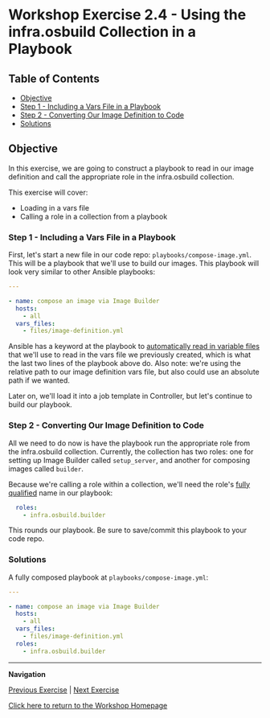 # Workshop Exercise 2.4 - Using the infra.osbuild Collection in a Playbook

## Table of Contents

* [Objective](#objective)
* [Step 1 - Including a Vars File in a Playbook](#step-1---including-a-vars-file-in-a-playbook)
* [Step 2 - Converting Our Image Definition to Code](#step-2---converting-our-image-definition-to-code)
* [Solutions](#solutions)

## Objective

In this exercise, we are going to construct a playbook to read in our image definition and call the appropriate role in the infra.osbuild collection.

This exercise will cover:

* Loading in a vars file
* Calling a role in a collection from a playbook

### Step 1 - Including a Vars File in a Playbook
First, let's start a new file in our code repo: `playbooks/compose-image.yml`. This will be a playbook that we'll use to build our images. This playbook will look very similar to other Ansible playbooks:
```yaml
---

- name: compose an image via Image Builder
  hosts:
    - all
  vars_files:
    - files/image-definition.yml
```

Ansible has a keyword at the playbook to [automatically read in variable files](https://docs.ansible.com/ansible/latest/playbook_guide/playbooks_variables.html#defining-variables-in-included-files-and-roles) that we'll use to read in the vars file we previously created, which is what the last two lines of the playbook above do. Also note: we're using the relative path to our image definition vars file, but also could use an absolute path if we wanted.

Later on, we'll load it into a job template in Controller, but let's continue to build our playbook.

### Step 2 - Converting Our Image Definition to Code
All we need to do now is have the playbook run the appropriate role from the infra.osbuild collection. Currently, the collection has two roles: one for setting up Image Builder called `setup_server`, and another for composing images called `builder`.

Because we're calling a role within a collection, we'll need the role's [fully qualified](https://docs.ansible.com/ansible/latest/dev_guide/migrating_roles.html) name in our playbook:
```yaml
  roles:
    - infra.osbuild.builder
```

This rounds our playbook. Be sure to save/commit this playbook to your code repo.

### Solutions

A fully composed playbook at `playbooks/compose-image.yml`:
```yaml
---

- name: compose an image via Image Builder
  hosts:
    - all
  vars_files:
    - files/image-definition.yml
  roles:
    - infra.osbuild.builder    
```

---
**Navigation**

[Previous Exercise](../2.3-image-definition-in-code) | [Next Exercise](../2.5-aap-image-build)

[Click here to return to the Workshop Homepage](../README.md)
